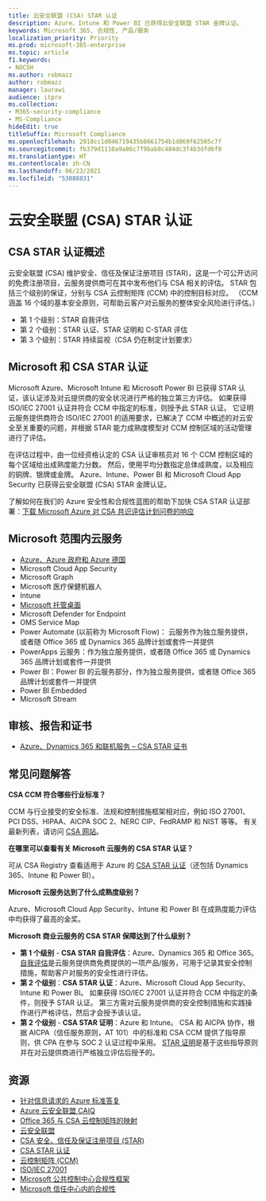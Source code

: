 ```yaml
---
title: 云安全联盟 (CSA) STAR 认证
description: Azure、Intune 和 Power BI 已获得云安全联盟 STAR 金牌认证。
keywords: Microsoft 365, 合规性, 产品/服务
localization_priority: Priority
ms.prod: microsoft-365-enterprise
ms.topic: article
f1.keywords:
- NOCSH
ms.author: robmazz
author: robmazz
manager: laurawi
audience: itpro
ms.collection:
- M365-security-compliance
- MS-Compliance
hideEdit: true
titleSuffix: Microsoft Compliance
ms.openlocfilehash: 2918cc1d046719435b8661754b1d869f62505c7f
ms.sourcegitcommit: fb379d1110a9a86c7f9bab8c484dc3f4b3dfd6f0
ms.translationtype: HT
ms.contentlocale: zh-CN
ms.lasthandoff: 06/23/2021
ms.locfileid: "53088831"
---
```

# <a name="cloud-security-alliance-csa-star-certification"></a>云安全联盟 (CSA) STAR 认证

## <a name="csa-star-certification-overview"></a>CSA STAR 认证概述

云安全联盟 (CSA) 维护安全、信任及保证注册项目 (STAR)，这是一个可公开访问的免费注册项目，云服务提供商可在其中发布他们与 CSA 相关的评估。 STAR 包括三个级别的保证，分别与 CSA 云控制矩阵 (CCM) 中的控制目标对应。 （CCM 涵盖 16 个域的基本安全原则，可帮助云客户对云服务的整体安全风险进行评估。）

- 第 1 个级别：STAR 自我评估
- 第 2 个级别：STAR 认证、STAR 证明和 C-STAR 评估
- 第 3 个级别：STAR 持续监视（CSA 仍在制定计划要求）

## <a name="microsoft-and-csa-star-certification"></a>Microsoft 和 CSA STAR 认证

Microsoft Azure、Microsoft Intune 和 Microsoft Power BI 已获得 STAR 认证，该认证涉及对云提供商的安全状况进行严格的独立第三方评估。 如果获得 ISO/IEC 27001 认证并符合 CCM 中指定的标准，则授予此 STAR 认证。 它证明云服务提供商符合 ISO/IEC 27001 的适用要求，已解决了 CCM 中概述的对云安全至关重要的问题，并根据 STAR 能力成熟度模型对 CCM 控制区域的活动管理进行了评估。  
  
在评估过程中，由一位经资格认定的 CSA 认证审核员对 16 个 CCM 控制区域的每个区域给出成熟度能力分数。 然后，使用平均分数指定总体成熟度，以及相应的铜牌、银牌或金牌。 Azure、Intune、Power BI 和 Microsoft Cloud App Security 已获得云安全联盟 (CSA) STAR 金牌认证。  

了解如何在我们的 Azure 安全性和合规性蓝图的帮助下加快 CSA STAR 认证部署：[下载 Microsoft Azure 对 CSA 共识评估计划问卷的响应](https://gallery.technet.microsoft.com/Azure-Responses-to-CSA-46034a11)

## <a name="microsoft-in-scope-cloud-services"></a>Microsoft 范围内云服务

- [Azure、Azure 政府和 Azure 德国](https://aka.ms/AzureCompliance)
- Microsoft Cloud App Security
- Microsoft Graph
- Microsoft 医疗保健机器人
- Intune
- [Microsoft 托管桌面](/microsoft-365/managed-desktop/intro/compliance)
- Microsoft Defender for Endpoint
- OMS Service Map
- Power Automate (以前称为 Microsoft Flow)： 云服务作为独立服务提供，或者随 Office 365 或 Dynamics 365 品牌计划或套件一并提供
- PowerApps 云服务：作为独立服务提供，或者随 Office 365 或 Dynamics 365 品牌计划或套件一并提供
- Power BI：Power BI 的云服务部分，作为独立服务提供，或者随 Office 365 品牌计划或套件一并提供
- Power BI Embedded
- Microsoft Stream

## <a name="audits-reports-and-certificates"></a>审核、报告和证书

- [Azure、Dynamics 365 和联机服务 – CSA STAR 证书](https://aka.ms/azurecsastarcert)

## <a name="frequently-asked-questions"></a>常见问题解答

**CSA CCM 符合哪些行业标准？**

CCM 与行业接受的安全标准、法规和控制措施框架相对应，例如 ISO 27001、PCI DSS、HIPAA、AICPA SOC 2、NERC CIP、FedRAMP 和 NIST 等等。 有关最新列表，请访问 [CSA 网站](https://cloudsecurityalliance.org/)。

**在哪里可以查看有关 Microsoft 云服务的 CSA STAR 认证？**

可从 CSA Registry 查看适用于 Azure 的 [CSA STAR 认证](https://aka.ms/csastar-certification)（还包括 Dynamics 365、Intune 和 Power BI）。

**Microsoft 云服务达到了什么成熟度级别？**

Azure、Microsoft Cloud App Security、Intune 和 Power BI 在成熟度能力评估中均获得了最高的金奖。

**Microsoft 商业云服务的 CSA STAR 保障达到了什么级别？**

- **第 1 个级别** - **CSA STAR 自我评估**：Azure、Dynamics 365 和 Office 365。 [自我评估](offering-csa-star-self-assessment.md)是云服务提供商免费提供的一项产品/服务，可用于记录其安全控制措施，帮助客户对服务的安全性进行评估。
- **第 2 个级别**：**CSA STAR 认证**：Azure、Microsoft Cloud App Security、Intune 和 Power BI。 如果获得 ISO/IEC 27001 认证并符合 CCM 中指定的条件，则授予 STAR 认证。 第三方需对云服务提供商的安全控制措施和实践操作进行严格评估，然后才会授予该认证。
- **第 2 个级别** - **CSA STAR 证明**：Azure 和 Intune。 CSA 和 AICPA 协作，根据 AICPA（信任服务原则，AT 101）中的标准和 CSA CCM 提供了指导原则，供 CPA 在参与 SOC 2 认证过程中采用。 [STAR 证明](offering-CSA-STAR-Attestation.md)是基于这些指导原则并在对云提供商进行严格独立评估后授予的。

## <a name="resources"></a>资源

- [针对信息请求的 Azure 标准答复](https://aka.ms/AzureStandardRequestForInformation)
- [Azure 云安全联盟 CAIQ](https://aka.ms/AzureCSACAIQ)
- [Office 365 与 CSA 云控制矩阵的映射](https://aka.ms/Office365CSACloudControlMatrix)
- [云安全联盟](https://cloudsecurityalliance.org/)
- [CSA 安全、信任及保证注册项目 (STAR)](https://cloudsecurityalliance.org/star/)
- [ CSA STAR 认证](https://cloudsecurityalliance.org/star/certification/)
- [云控制矩阵 (CCM)](https://cloudsecurityalliance.org/group/cloud-controls-matrix/)
- [ISO/IEC 27001](offering-iso-27001.md)
- [Microsoft 公共控制中心合规性框架](https://www.microsoft.com/trust-center/compliance/compliance-overview)
- [Microsoft 信任中心内的合规性](https://www.microsoft.com/trust-center/compliance/compliance-overview)
